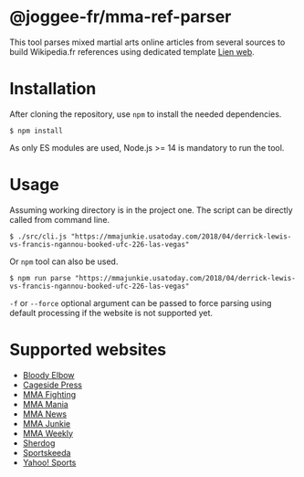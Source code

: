 # @joggee-fr/mma-ref-parser
This tool parses mixed martial arts online articles from several sources to build Wikipedia.fr references
using dedicated template [Lien web](https://fr.wikipedia.org/wiki/Mod%C3%A8le:Lien_web).

# Installation
After cloning the repository, use `npm` to install the needed dependencies.
```
$ npm install
```

As only ES modules are used, Node.js >= 14 is mandatory to run the tool.

# Usage
Assuming working directory is in the project one. The script can be directly called from command line.

```
$ ./src/cli.js "https://mmajunkie.usatoday.com/2018/04/derrick-lewis-vs-francis-ngannou-booked-ufc-226-las-vegas"
```

Or `npm` tool can also be used.
```
$ npm run parse "https://mmajunkie.usatoday.com/2018/04/derrick-lewis-vs-francis-ngannou-booked-ufc-226-las-vegas"
```

`-f` or `--force` optional argument can be passed to force parsing using default processing if the website is not supported yet.

# Supported websites
* [Bloody Elbow](https://www.bloodyelbow.com)
* [Cageside Press](https://cagesidepress.com)
* [MMA Fighting](https://www.mmafighting.com)
* [MMA Mania](https://www.mmamania.com)
* [MMA News](https://www.mmanews.com)
* [MMA Junkie](https://mmajunkie.usatoday.com)
* [MMA Weekly](https://www.mmaweekly.com)
* [Sherdog](https://www.sherdog.com)
* [Sportskeeda](https://www.sportskeeda.com)
* [Yahoo! Sports](https://sports.yahoo.com)
